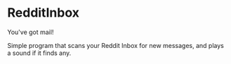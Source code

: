 RedditInbox
========

You've got mail!

Simple program that scans your Reddit Inbox for new messages, and plays a sound if it finds any.